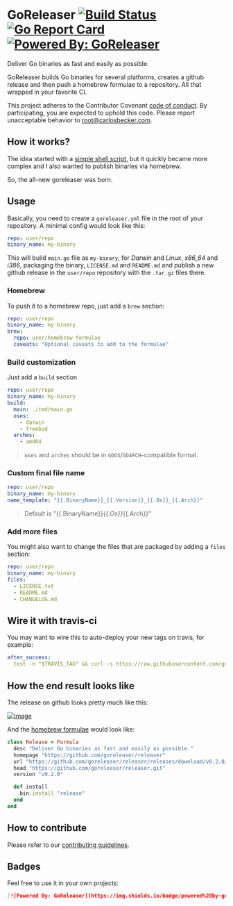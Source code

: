 # GoReleaser [![Build Status](https://travis-ci.org/goreleaser/releaser.svg?branch=master)](https://travis-ci.org/goreleaser/releaser) [![Go Report Card](https://goreportcard.com/badge/github.com/goreleaser/releaser)](https://goreportcard.com/report/github.com/goreleaser/releaser) [![Powered By: GoReleaser](https://img.shields.io/badge/powered%20by-goreleaser-green.svg?style=flat-square)](https://github.com/goreleaser)

Deliver Go binaries as fast and easily as possible.

GoReleaser builds Go binaries for several platforms, creates a github release and then
push a homebrew formulae to a repository. All that wrapped in your favorite CI.


This project adheres to the Contributor Covenant [code of conduct](CODE_OF_CONDUCT.md).
By participating, you are expected to uphold this code. Please report unacceptable behavior to root@carlosbecker.com.

## How it works?

The idea started with a [simple shell script](https://github.com/goreleaser/old-go-releaser),
but it quickly became more complex and I also wanted to publish binaries via
homebrew.

So, the all-new goreleaser was born.

## Usage

Basically, you need to create a `goreleaser.yml` file in the root of your
repository. A minimal config would look like this:

```yaml
repo: user/repo
binary_name: my-binary
```

This will build `main.go` file as `my-binary`, for _Darwin_ and _Linux_,
_x86_64_ and _i386_, packaging the binary, `LICENSE.md` and `README.md`
and publish a new github release in the `user/repo` repository with
the `.tar.gz` files there.

### Homebrew

To push it to a homebrew repo, just add a `brew` section:

```yaml
repo: user/repo
binary_name: my-binary
brew:
  repo: user/homebrew-formulae
  caveats: "Optional caveats to add to the formulae"
```

### Build customization

Just add a `build` section

```yaml
repo: user/repo
binary_name: my-binary
build:
  main: ./cmd/main.go
  oses:
    - darwin
    - freebsd
  arches:
    - amd64
```

> `oses` and `arches` should be in `GOOS`/`GOARCH`-compatible format.

### Custom final file name


```yaml
repo: user/repo
binary_name: my-binary
name_template: "{{.BinaryName}}_{{.Version}}_{{.Os}}_{{.Arch}}"
```

> Default is "{{.BinaryName}}_{{.Os}}_{{.Arch}}"

### Add more files

You might also want to change the files that are packaged by adding a `files`
section:

```yaml
repo: user/repo
binary_name: my-binary
files:
  - LICENSE.txt
  - README.md
  - CHANGELOG.md
```

## Wire it with travis-ci

You may want to wire this to auto-deploy your new tags on travis, for example:

```yaml
after_success:
  test -n "$TRAVIS_TAG" && curl -s https://raw.githubusercontent.com/goreleaser/get/master/latest | bash
```

## How the end result looks like

The release on github looks pretty much like this:

[![image](https://cloud.githubusercontent.com/assets/245435/21578845/09404c8a-cf78-11e6-92d7-165ddc03ca6c.png)
](https://github.com/goreleaser/releaser/releases)

And the [homebrew formulae](https://github.com/goreleaser/homebrew-formulae/blob/master/release.rb) would look like:

```rb
class Release < Formula
  desc "Deliver Go binaries as fast and easily as possible."
  homepage "https://github.com/goreleaser/releaser"
  url "https://github.com/goreleaser/releaser/releases/download/v0.2.0/release_#{%x(uname -s).gsub(/\n/, '')}_#{%x(uname -m).gsub(/\n/, '')}.tar.gz"
  head "https://github.com/goreleaser/releaser.git"
  version "v0.2.0"

  def install
    bin.install "release"
  end
end
```

## How to contribute

Please refer to our [contributing guidelines](/CONTRIBUTING.md).

## Badges

Feel free to use it in your own projects:

```md
[![Powered By: GoReleaser](https://img.shields.io/badge/powered%20by-goreleaser-green.svg?style=flat-square)](https://github.com/goreleaser)
```
